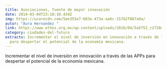 ```yaml
---
title: Asociaciones, fuente de mayor innovación
date: 2014-03-04T23:18:18.434Z
img: https://ucarecdn.com/5ee355e7-683e-473a-aa6c-15762f087a9a/
autor: "Aura Hernandez "
link: https://www.ethos.org.mx/wp-content/uploads/2016/04/5a5f52_c2728490dcbe4bd7ae7164c358378253.pdf
category: ciudades-del-futuro
extracto: Incrementar el nivel de inversión en innovación a través de las APPs
  para despertar el potencial de la economía mexicana.
---
```

Incrementar el nivel de inversión en innovación a través de las APPs para despertar el potencial de la economía mexicana.
